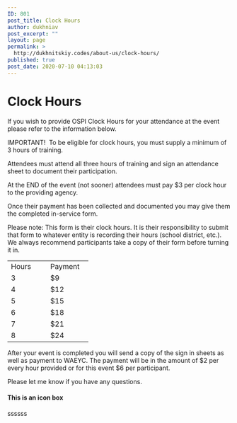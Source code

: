 ```yaml
---
ID: 801
post_title: Clock Hours
author: dukhniav
post_excerpt: ""
layout: page
permalink: >
  http://dukhnitskiy.codes/about-us/clock-hours/
published: true
post_date: 2020-07-10 04:13:03
---
```

<h1>Clock Hours</h1>
If you wish to provide OSPI Clock Hours for your attendance at the event please refer to the information below.

IMPORTANT!&nbsp; To be eligible for clock hours, you must supply a minimum of 3 hours of training.

Attendees must attend all three hours of training and sign an attendance sheet to document their participation.

At the END of the event (not sooner) attendees must pay $3 per clock hour to the providing agency.

Once their payment has been collected and documented you may give them the completed in-service form.

Please note: This form is their clock hours. It is their responsibility to submit that form to whatever entity is recording their hours (school district, etc.). We always recommend participants take a copy of their form before turning it in.
<table>
<tbody>
<tr>
<td width="73">Hours</td>
<td width="78">Payment</td>
</tr>
<tr>
<td width="73">3</td>
<td width="78">$9</td>
</tr>
<tr>
<td width="73">4</td>
<td width="78">$12</td>
</tr>
<tr>
<td width="73">5</td>
<td width="78">$15</td>
</tr>
<tr>
<td width="73">6</td>
<td width="78">$18</td>
</tr>
<tr>
<td width="73">7</td>
<td width="78">$21</td>
</tr>
<tr>
<td width="73">8</td>
<td width="78">$24</td>
</tr>
</tbody>
</table>
After your event is completed you will send a copy of the sign in sheets as well as payment to WAEYC. The payment will be in the amount of $2 per every hour provided or for this event $6 per participant.

Please let me know if you have any questions.
<h4>This is an icon box</h4>
ssssss